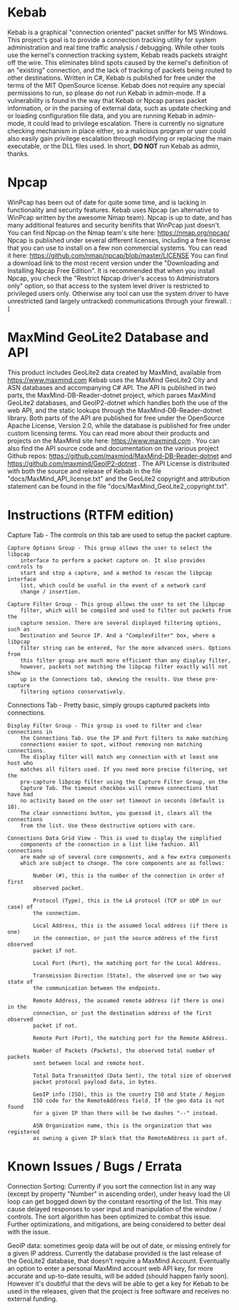 # Kebab
Kebab is a graphical "connection oriented" packet sniffer for MS Windows.
This project's goal is to provide a connection tracking utility for system
	administration and real time traffic analysis / debugging. While other tools
	use the kernel's connection tracking system, Kebab reads packets straight
	off the wire. This eliminates blind spots caused by the kernel's definition
	of an "existing" connection, and the lack of tracking of packets being
	routed to other destinations.
Written in C#, Kebab is published for free under the terms of the MIT
	OpenSource license.
Kebab does not require any special permissions to run, so please do not run
	Kebab in admin-mode. If a vulnerability is found in the way that Kebab or
	Npcap parses packet information, or in the parsing of external data, such as
	update checking and or loading configuration file data, and you are
	running Kebab in admin-mode, it could lead to privilege escalation. There is
    currently no signature checking mechanism in place either, so a malicious
    program or user could also easily gain privilege escalation through
    modifying or replacing the main executable, or the DLL files used. In short,
    **DO NOT** run Kebab as admin, thanks.

# Npcap
WinPcap has been out of date for quite some time, and is lacking in
	functionality and security features.
Kebab uses Npcap (an alternative to WinPcap written by the awesome Nmap team).
	Npcap is up to date, and has many additional features and security
	benifits that WinPcap just doesn't.
You can find Npcap on the Nmap team's site here: https://nmap.org/npcap/
Npcap is published under several different licenses, including a free license
	that you can use to install on a few non commercial systems. You can read it
	here: https://github.com/nmap/npcap/blob/master/LICENSE
You can find a download link to the most recent version under the "Downloading
	and Installing Npcap Free Edition".
It is recommended that when you install Npcap, you check the "Restrict Npcap
    driver's access to Administrators only" option, so that access to the
	system level driver is restricted to privileged users only. Otherwise any
    tool can use the system driver to have unrestricted (and largely untracked)
	communications through your firewall. :(

# MaxMind GeoLite2 Database and API
This product includes GeoLite2 data created by MaxMind, available from
	https://www.maxmind.com
Kebab uses the MaxMind GeoLite2 City and ASN databases and accompanying C# API.
	The API is published in two parts, the MaxMind-DB-Reader-dotnet project,
	which parses MaxMind GeoLite2 databases, and GeoIP2-dotnet which handles
	both the use of the web API, and the static lookups through the
	MaxMind-DB-Reader-dotnet library.
Both parts of the API are published for free under the OpenSource Apache
	License, Version 2.0, while the database is published for free under custom
	licensing terms.
You can read more about their products and projects on the MaxMind site here:
	https://www.maxmind.com . You can also find the API source code and
	documentation on the various project Github repos:
	https://github.com/maxmind/MaxMind-DB-Reader-dotnet and 
	https://github.com/maxmind/GeoIP2-dotnet .
The API License is distributed with both the source and release of Kebab in the
	file "docs/MaxMind_API_license.txt" and the GeoLite2 copyright and
	attribution statement can be found in the file
	"docs/MaxMind_GeoLite2_copyright.txt".

# Instructions (RTFM edition)
Capture Tab - The controls on this tab are used to setup the packet capture.
	
	Capture Options Group - This group allows the user to select the libpcap
		interface to perform a packet capture on. It also provides controls to
		start and stop a capture, and a method to rescan the libpcap interface
		list, which could be useful in the event of a network card
		change / insertion.
	
	Capture Filter Group - This group allows the user to set the libpcap
		filter, which will be compiled and used to filter out packets from the
		capture session. There are several displayed filtering options, such as
		Destination and Source IP. And a "ComplexFilter" box, where a libpcap
		filter string can be entered, for the more advanced users. Options from
		this filter group are much more efficient than any display filter,
		however, packets not matching the libpcap filter exactly will not show
		up in the Connections tab, skewing the results. Use these pre-capture
		filtering options conservatively.

Connections Tab - Pretty basic, simply groups captured packets into connections.
	
	Display Filter Group - This group is used to filter and clear connections in
		the Connections Tab. Use the IP and Port filters to make matching
		connections easier to spot, without removing non matching connections.
		The display filter will match any connection with at least one host who
		matches all filters used. If you need more precise filtering, set the 
		pre-capture libpcap filter using the Capture Filter Group, on the
		Capture Tab. The timeout checkbox will remove connections that have had
		no activity based on the user set timeout in seconds (default is 10).
		The clear connections button, you guessed it, clears all the connections
		from the list. Use these destructive options with care.
	
	Connections Data Grid View - This is used to display the simplified
		components of the connection in a list like fashion. All connections
		are made up of several core components, and a few extra components
		which are subject to change. The core components are as follows:
			
			Number (#), this is the number of the connection in order of first
			observed packet.
			
			Protocol (Type), this is the L4 protocol (TCP or UDP in our case) of
			the connection.
			
			Local Address, this is the assumed local address (if there is one)
			in the connection, or just the source address of the first observed
			packet if not.
			
			Local Port (Port), the matching port for the Local Address.
			
			Transmission Direction (State), the observed one or two way state of
			the communication between the endpoints.
			
			Remote Address, the assumed remote address (if there is one) in the
			connection, or just the destination address of the first observed
			packet if not.
			
			Remote Port (Port), the matching port for the Remote Address.
			
			Number of Packets (Packets), the observed total number of packets
			sent between local and remote host.
			
			Total Data Transmitted (Data Sent), the total size of observed
			packet protocol payload data, in bytes.
			
			GeoIP info (ISO), this is the country ISO and State / Region
			ISO code for the RemoteAddress field. If the geo data is not found
			for a given IP than there will be two dashes "--" instead.
			
			ASN Organization name, this is the organization that was registered
			as owning a given IP block that the RemoteAddress is part of.

# Known Issues / Bugs / Errata
Connection Sorting: Currently if you sort the connection list in any way
(except by property "Number" in ascending order), under heavy load the UI loop
can get bogged down by the constant resorting of the list. This may cause
delayed responses to user input and manipulation of the window / controls. The
sort algorithm has been optimized to combat this issue. Further optimizations,
and mitigations, are being considered to better deal with the issue.

GeoIP data: sometimes geoip data will be out of date, or missing entirely for a
given IP address. Currently the database provided is the last release of the
GeoLite2 database, that doesn't require a MaxMind Account. Eventually an option
to enter a personal MaxMind account web API key, for more accurate and
up-to-date results, will be added (should happen fairly soon). However it's
doubtful that the devs will be able to get a key for Kebab to be used in the
releases, given that the project is free software and receives no external
funding.
